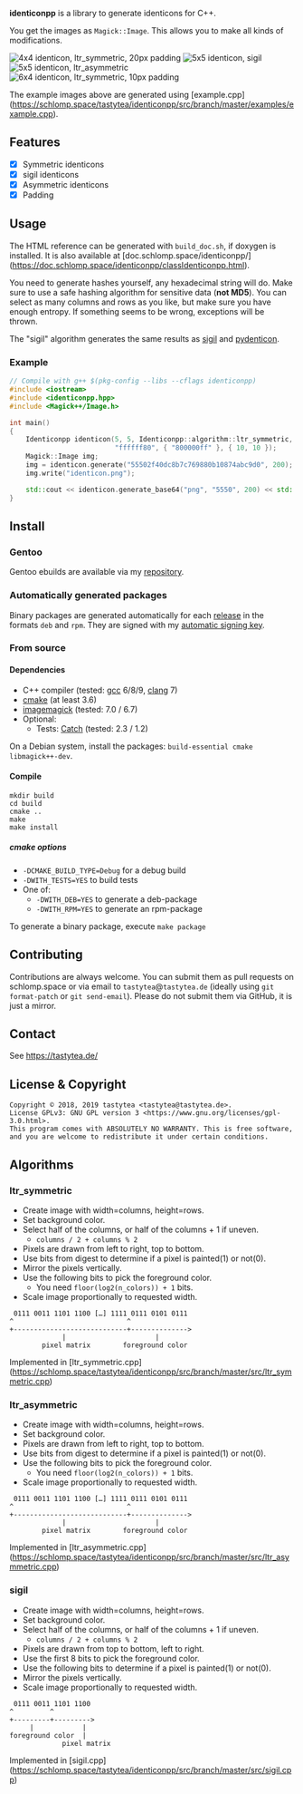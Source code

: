 **identiconpp** is a library to generate identicons for C++.

You get the images as `Magick::Image`. This allows you to make all kinds of
modifications.

![](https://doc.schlomp.space/identiconpp/identicon1.png
"4x4 identicon, ltr_symmetric, 20px padding")
![](https://doc.schlomp.space/identiconpp/identicon2.png
"5x5 identicon, sigil")
![](https://doc.schlomp.space/identiconpp/identicon3.png
"5x5 identicon, ltr_asymmetric")
![](https://doc.schlomp.space/identiconpp/identicon4.png
"6x4 identicon, ltr_symmetric, 10px padding")

The example images above are generated using [example.cpp]
(https://schlomp.space/tastytea/identiconpp/src/branch/master/examples/example.cpp).

## Features

* [x] Symmetric identicons
* [x] sigil identicons
* [x] Asymmetric identicons
* [x] Padding

## Usage

The HTML reference can be generated with `build_doc.sh`, if doxygen is
installed. It is also available at [doc.schlomp.space/identiconpp/]
(https://doc.schlomp.space/identiconpp/classIdenticonpp.html).

You need to generate hashes yourself, any hexadecimal string will do. Make sure
to use a safe hashing algorithm for sensitive data (**not MD5**). You can select
as many columns and rows as you like, but make sure you have enough entropy.
If something seems to be wrong, exceptions will be thrown.

The "sigil" algorithm generates the same results as
[sigil](https://github.com/cupcake/sigil/) and
[pydenticon](https://github.com/azaghal/pydenticon/).

### Example

``` c++
// Compile with g++ $(pkg-config --libs --cflags identiconpp)
#include <iostream>
#include <identiconpp.hpp>
#include <Magick++/Image.h>

int main()
{
    Identiconpp identicon(5, 5, Identiconpp::algorithm::ltr_symmetric,
                          "ffffff80", { "800000ff" }, { 10, 10 });
    Magick::Image img;
    img = identicon.generate("55502f40dc8b7c769880b10874abc9d0", 200);
    img.write("identicon.png");

    std::cout << identicon.generate_base64("png", "5550", 200) << std::endl;
}
```

## Install

### Gentoo

Gentoo ebuilds are available via my
[repository](https://schlomp.space/tastytea/overlay).

### Automatically generated packages

Binary packages are generated automatically for each
[release](https://schlomp.space/tastytea/identiconpp/releases) in the formats
`deb` and `rpm`. They are signed with my [automatic signing
key](https://tastytea.de/tastytea_autosign.asc).

### From source

#### Dependencies

* C++ compiler (tested: [gcc](https://gcc.gnu.org/) 6/8/9,
  [clang](https://llvm.org/) 7)
* [cmake](https://cmake.org/) (at least 3.6)
* [imagemagick](https://www.imagemagick.org/) (tested: 7.0 / 6.7)
* Optional:
  * Tests: [Catch](https://github.com/catchorg/Catch2) (tested: 2.3 / 1.2)

On a Debian system, install the packages:
`build-essential cmake libmagick++-dev`.

#### Compile

``` shell
mkdir build
cd build
cmake ..
make
make install
```

##### cmake options

* `-DCMAKE_BUILD_TYPE=Debug` for a debug build
* `-DWITH_TESTS=YES` to build tests
* One of:
    * `-DWITH_DEB=YES` to generate a deb-package
    * `-DWITH_RPM=YES` to generate an rpm-package

To generate a binary package, execute `make package`

## Contributing

Contributions are always welcome. You can submit them as pull requests on
schlomp.space or via email to `tastytea`@`tastytea.de` (ideally using
`git format-patch` or `git send-email`). Please do not submit them via GitHub,
it is just a mirror.

## Contact

See https://tastytea.de/

## License & Copyright

``` text
Copyright © 2018, 2019 tastytea <tastytea@tastytea.de>.
License GPLv3: GNU GPL version 3 <https://www.gnu.org/licenses/gpl-3.0.html>.
This program comes with ABSOLUTELY NO WARRANTY. This is free software,
and you are welcome to redistribute it under certain conditions.
```

## Algorithms

### ltr_symmetric

* Create image with width=columns, height=rows.
* Set background color.
* Select half of the columns, or half of the columns + 1 if uneven.
  * `columns / 2 + columns % 2`
* Pixels are drawn from left to right, top to bottom.
* Use bits from digest to determine if a pixel is painted(1) or not(0).
* Mirror the pixels vertically.
* Use the following bits to pick the foreground color.
  * You need `floor(log2(n_colors)) + 1` bits.
* Scale image proportionally to requested width.

```PLAIN
 0111 0011 1101 1100 […] 1111 0111 0101 0111
^                            ^
+----------------------------+-------------->
             |                      |
        pixel matrix        foreground color
```

Implemented in [ltr_symmetric.cpp]
(https://schlomp.space/tastytea/identiconpp/src/branch/master/src/ltr_symmetric.cpp)

### ltr_asymmetric

* Create image with width=columns, height=rows.
* Set background color.
* Pixels are drawn from left to right, top to bottom.
* Use bits from digest to determine if a pixel is painted(1) or not(0).
* Use the following bits to pick the foreground color.
  * You need `floor(log2(n_colors)) + 1` bits.
* Scale image proportionally to requested width.

```PLAIN
 0111 0011 1101 1100 […] 1111 0111 0101 0111
^                            ^
+----------------------------+-------------->
             |                      |
        pixel matrix        foreground color
```

Implemented in [ltr_asymmetric.cpp]
(https://schlomp.space/tastytea/identiconpp/src/branch/master/src/ltr_asymmetric.cpp)

### sigil

* Create image with width=columns, height=rows.
* Set background color.
* Select half of the columns, or half of the columns + 1 if uneven.
  * `columns / 2 + columns % 2`
* Pixels are drawn from top to bottom, left to right.
* Use the first 8 bits to pick the foreground color.
* Use the following bits to determine if a pixel is painted(1) or not(0).
* Mirror the pixels vertically.
* Scale image proportionally to requested width.

```PLAIN
 0111 0011 1101 1100
^         ^
+---------+--------->
     |            |
foreground color  |
             pixel matrix
```

Implemented in [sigil.cpp]
(https://schlomp.space/tastytea/identiconpp/src/branch/master/src/sigil.cpp)
